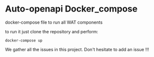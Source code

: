 Auto-openapi Docker_compose
==================

docker-compose file to run all WAT components

to run it just clone the repository and perform:

    docker-compose up


We gather all the issues in this project. Don't hesitate to add an issue !!!
